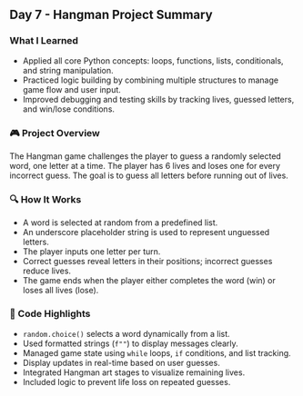## Day 7 - Hangman Project Summary

###  What I Learned
- Applied all core Python concepts: loops, functions, lists, conditionals, and string manipulation.
- Practiced logic building by combining multiple structures to manage game flow and user input.
- Improved debugging and testing skills by tracking lives, guessed letters, and win/lose conditions.

### 🎮 Project Overview
The Hangman game challenges the player to guess a randomly selected word, one letter at a time. The player has 6 lives and loses one for every incorrect guess. The goal is to guess all letters before running out of lives.

### 🔍 How It Works
- A word is selected at random from a predefined list.
- An underscore placeholder string is used to represent unguessed letters.
- The player inputs one letter per turn.
- Correct guesses reveal letters in their positions; incorrect guesses reduce lives.
- The game ends when the player either completes the word (win) or loses all lives (lose).

### 🧩 Code Highlights
- `random.choice()` selects a word dynamically from a list.
- Used formatted strings (`f""`) to display messages clearly.
- Managed game state using `while` loops, `if` conditions, and list tracking.
- Display updates in real-time based on user guesses.
- Integrated Hangman art stages to visualize remaining lives.
- Included logic to prevent life loss on repeated guesses.

